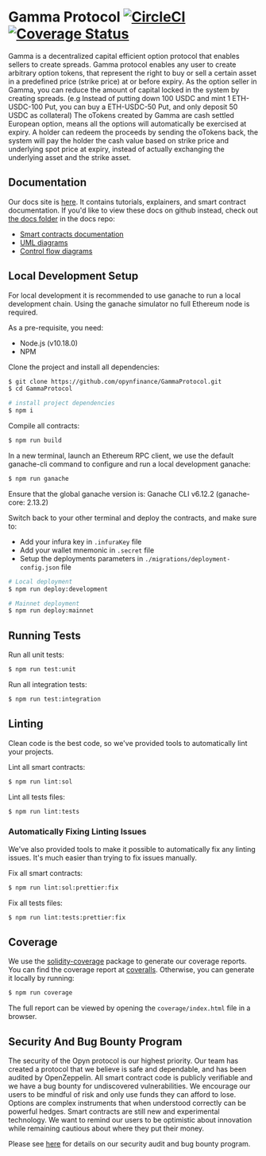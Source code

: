 # Gamma Protocol [![CircleCI](https://circleci.com/gh/opynfinance/GammaProtocol.svg?style=svg)](https://circleci.com/gh/opynfinance/GammaProtocol/tree/master) [![Coverage Status](https://coveralls.io/repos/github/opynfinance/GammaProtocol/badge.svg?branch=master)](https://coveralls.io/github/opynfinance/GammaProtocol?branch=master)

Gamma is a decentralized capital efficient option protocol that enables sellers to create spreads. 
Gamma protocol enables any user to create arbitrary option tokens, that represent the right to buy or sell a certain asset in a predefined price (strike price) at or before expiry. 
As the option seller in Gamma, you can reduce the amount of capital locked in the system by creating spreads. (e.g Instead of putting down 100 USDC and mint 1 ETH-USDC-100 Put, you can buy a ETH-USDC-50 Put, and only deposit 50 USDC as collateral)
The oTokens created by Gamma are cash settled European option, means all the options will automatically be exercised at expiry. A holder can redeem the proceeds by sending the oTokens back, the system will pay the holder the cash value based on strike price and underlying spot price at expiry, instead of actually exchanging the underlying asset and the strike asset.

## Documentation

Our docs site is [here](https://opyn.gitbook.io/opyn/getting-started/introduction). It contains tutorials, explainers, and smart contract documentation. If you'd like to view these docs on github instead, check out [the docs folder](/docs) in the docs repo:

- [Smart contracts documentation](SUMMARY.md)
- [UML diagrams](/docs/uml)
- [Control flow diagrams](/docs/control-flow)

## Local Development Setup

For local development it is recommended to use ganache to run a local development chain. Using the ganache simulator no full Ethereum node is required.

As a pre-requisite, you need:

- Node.js (v10.18.0)
- NPM

Clone the project and install all dependencies:

```sh
$ git clone https://github.com/opynfinance/GammaProtocol.git
$ cd GammaProtocol

# install project dependencies
$ npm i
```

Compile all contracts:

```sh
$ npm run build
```

In a new terminal, launch an Ethereum RPC client, we use the default ganache-cli command to configure and run a local development ganache:

```sh
$ npm run ganache
```
Ensure that the global ganache version is: Ganache CLI v6.12.2 (ganache-core: 2.13.2)

Switch back to your other terminal and deploy the contracts, and make sure to:
- Add your infura key in `.infuraKey` file
- Add your wallet mnemonic in `.secret` file
- Setup the deployments parameters in `./migrations/deployment-config.json` file

```sh
# Local deployment
$ npm run deploy:development

# Mainnet deployment
$ npm run deploy:mainnet
```

## Running Tests

Run all unit tests:

```sh
$ npm run test:unit
```

Run all integration tests:

```sh
$ npm run test:integration
```

## Linting

Clean code is the best code, so we've provided tools to automatically lint your projects.

Lint all smart contracts:

```sh
$ npm run lint:sol
```

Lint all tests files:

```sh
$ npm run lint:tests
```

### Automatically Fixing Linting Issues

We've also provided tools to make it possible to automatically fix any linting issues. It's much easier than trying to fix issues manually.

Fix all smart contracts:

```sh
$ npm run lint:sol:prettier:fix
```

Fix all tests files:

```sh
$ npm run lint:tests:prettier:fix
```

## Coverage

We use the [solidity-coverage](https://github.com/sc-forks/solidity-coverage) package to generate our coverage reports. You can find the coverage report at [coveralls](https://coveralls.io/github/opynfinance/GammaProtocol?branch=master). Otherwise, you can generate it locally by running:

```sh
$ npm run coverage
```

The full report can be viewed by opening the `coverage/index.html` file in a browser.

## Security And Bug Bounty Program

The security of the Opyn protocol is our highest priority. Our team has created a protocol that we believe is safe and dependable, and has been audited by OpenZeppelin. All smart contract code is publicly verifiable and we have a bug bounty for undiscovered vulnerabilities. 
We encourage our users to be mindful of risk and only use funds they can afford to lose. Options are complex instruments that when understood correctly can be powerful hedges. Smart contracts are still new and experimental technology. We want to remind our users to be optimistic about innovation while remaining cautious about where they put their money. 

Please see [here](https://opyn.gitbook.io/opyn/security) for details on our security audit and bug bounty program.
